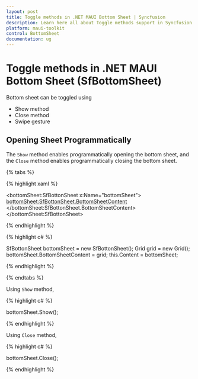 ```yaml
---
layout: post
title: Toggle methods in .NET MAUI Bottom Sheet | Syncfusion
description: Learn here all about Toggle methods support in Syncfusion .NET MAUI Bottom Sheet (SfBottomSheet) control and more.
platform: maui-toolkit
control: BottomSheet
documentation: ug
---
```


# Toggle methods in .NET MAUI Bottom Sheet (SfBottomSheet)

Bottom sheet can be toggled using

* Show method
* Close method
* Swipe gesture

## Opening Sheet Programmatically
The `Show` method enables programmatically opening the bottom sheet, and the `Close` method enables programmatically closing the bottom sheet.

{% tabs %}

{% highlight xaml %}

<bottomSheet:SfBottonSheet x:Name="bottomSheet">
    <bottomSheet:SfBottonSheet.BottomSheetContent>
        <Grid/>
    </bottomSheet:SfBottonSheet.BottomSheetContent>
</bottomSheet:SfBottonSheet>

{% endhighlight %}

{% highlight c# %}

SfBottonSheet bottomSheet = new SfBottonSheet();
Grid grid = new Grid();
bottomSheet.BottomSheetContent = grid;
this.Content = bottomSheet;

{% endhighlight %}

{% endtabs %}

Using `Show` method,

{% highlight c# %}

bottomSheet.Show();

{% endhighlight %}

Using `Close` method,

{% highlight c# %}

bottomSheet.Close();

{% endhighlight %}
